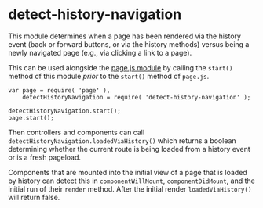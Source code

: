 detect-history-navigation
=========================

This module determines when a page has been rendered via the history event (back or forward buttons, or via the history methods) versus being a newly navigated page (e.g., via clicking a link to a page).

This can be used alongside the [page.js module](https://www.npmjs.com/package/page) by calling the `start()` method of this module _prior_ to the `start()` method of `page.js`.

```
var page = require( 'page' ),
    detectHistoryNavigation = require( 'detect-history-navigation' );

detectHistoryNavigation.start();
page.start();
```

Then controllers and components can call `detectHistoryNavigation.loadedViaHistory()` which returns a boolean determining whether the current route is being loaded from a history event or is a fresh pageload.

Components that are mounted into the initial view of a page that is loaded by history can detect this in `componentWillMount`, `componentDidMount`, and the initial run of their `render` method. After the initial render `loadedViaHistory()` will return false.

